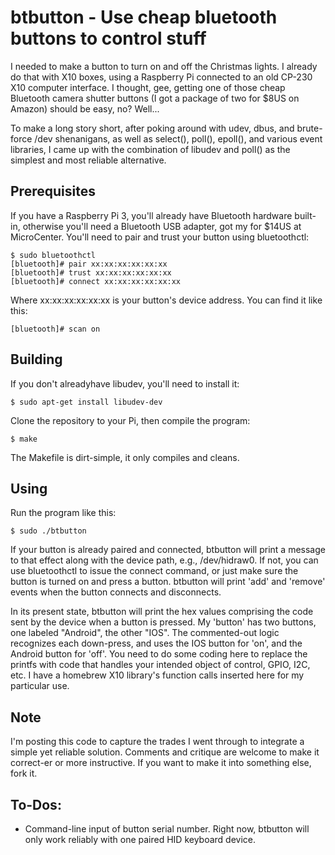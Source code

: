 # btbutton - Use cheap bluetooth buttons to control stuff

I needed to make a button to turn on and off the Christmas lights.  I
already do that with X10 boxes, using a Raspberry Pi connected to
an old CP-230 X10 computer interface.  I thought, gee, getting one of
those cheap Bluetooth camera shutter buttons (I got a package of two for 
$8US on Amazon) should be easy, no? Well...

To make a long story short, after poking around with udev, dbus, and 
brute-force /dev shenanigans, as well as select(), poll(), epoll(), and 
various event libraries, I came up with the combination of libudev and 
poll() as the simplest and most reliable alternative.

## Prerequisites

If you have a Raspberry Pi 3, you'll already have Bluetooth hardware
built-in, otherwise you'll need a Bluetooth USB adapter, got my for $14US
at MicroCenter.  You'll need to pair and trust your button using
bluetoothctl:

    $ sudo bluetoothctl
    [bluetooth]# pair xx:xx:xx:xx:xx:xx
    [bluetooth]# trust xx:xx:xx:xx:xx:xx
    [bluetooth]# connect xx:xx:xx:xx:xx:xx

Where xx:xx:xx:xx:xx:xx is your button's device address.  You can find 
it like this:

    [bluetooth]# scan on


## Building

If you don't alreadyhave libudev, you'll need to install it:

    $ sudo apt-get install libudev-dev


Clone the repository to your Pi, then compile the program:

    $ make

The Makefile is dirt-simple, it only compiles and cleans.


## Using

Run the program like this:

    $ sudo ./btbutton

If your button is already paired and connected, btbutton will print
a message to that effect along with the device path, e.g., /dev/hidraw0.
If not, you can use bluetoothctl to issue the connect command, or just
make sure the button is turned on and press a button.  btbutton will
print 'add' and 'remove' events when the button connects and disconnects.

In its present state, btbutton will print the hex values comprising the
code sent by the device when a button is pressed.  My 'button' has two 
buttons, one labeled "Android", the other "IOS".  The commented-out logic
recognizes each down-press, and uses the IOS button for 'on', and the 
Android button for 'off'.  You need to do some coding here to replace 
the printfs with code that handles your intended object of control, 
GPIO, I2C, etc.  I have a homebrew X10 library's function calls  inserted 
here for my particular use.


## Note

I'm posting this code to capture the trades I went through to integrate 
a simple yet reliable solution.  Comments and critique are welcome to make 
it correct-er or more instructive.  If you want to make it into something 
else, fork it.


## To-Dos:
- Command-line input of button serial number.  Right now, btbutton will only
work reliably with one paired HID keyboard device.
